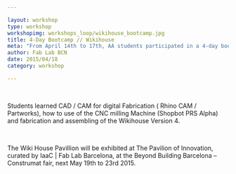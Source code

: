 ```yaml
---

layout: workshop
type: workshop
workshopimg: workshops_loop/wikihouse_bootcamp.jpg
title: 4-Day Bootcamp // Wikihouse
meta: "From April 14th to 17th, AA students participated in a 4-day bootcamp in Green Fab Lab to learn about the applications of digital fabrication in architecture. The workshop topic was to design and make a Wiki House version 4."
author: Fab Lab BCN
date: 2015/04/18
category: workshop

---
```


<br>

Students learned CAD / CAM for digital Fabrication ( Rhino CAM / Partworks), how to use of the CNC milling Machine (Shopbot PRS Alpha) and fabrication and assembling of the Wikihouse Version 4.

<br>


The Wiki House Pavillion will be exhibited at The Pavilion of Innovation, curated by IaaC | Fab Lab Barcelona, at the Beyond Building Barcelona – Construmat fair, next May 19th to 23rd 2015.
